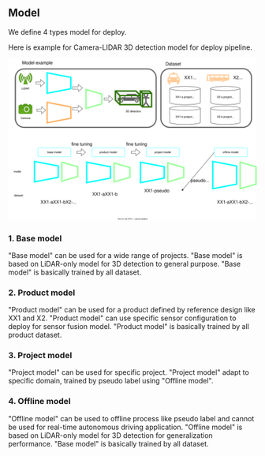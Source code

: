 
## Model

We define 4 types model for deploy.

Here is example for Camera-LIDAR 3D detection model for deploy pipeline.

![](/docs/fig/model_pipeline.drawio.svg)

### 1. Base model

"Base model" can be used for a wide range of projects.
"Base model" is based on LiDAR-only model for 3D detection to general purpose.
"Base model" is basically trained by all dataset.

### 2. Product model

"Product model" can be used for a product defined by reference design like XX1 and X2.
"Product model" can use specific sensor configuration to deploy for sensor fusion model.
"Product model" is basically trained by all product dataset.

### 3. Project model

"Project model" can be used for specific project.
"Project model" adapt to specific domain, trained by pseudo label using "Offline model".

### 4. Offline model

"Offline model" can be used to offline process like pseudo label and cannot be used for real-time autonomous driving application.
"Offline model" is based on LiDAR-only model for 3D detection for generalization performance.
"Base model" is basically trained by all dataset.
